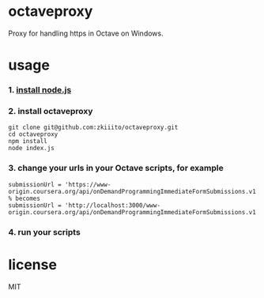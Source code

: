# octaveproxy
Proxy for handling https in Octave on Windows.

# usage
### 1. [install node.js](https://nodejs.org/en/)

### 2. install octaveproxy
```
git clone git@github.com:zkiiito/octaveproxy.git
cd octaveproxy
npm install
node index.js
```

### 3. change your urls in your Octave scripts, for example
```
submissionUrl = 'https://www-origin.coursera.org/api/onDemandProgrammingImmediateFormSubmissions.v1';
% becomes
submissionUrl = 'http://localhost:3000/www-origin.coursera.org/api/onDemandProgrammingImmediateFormSubmissions.v1';
```

### 4. run your scripts

# license
MIT